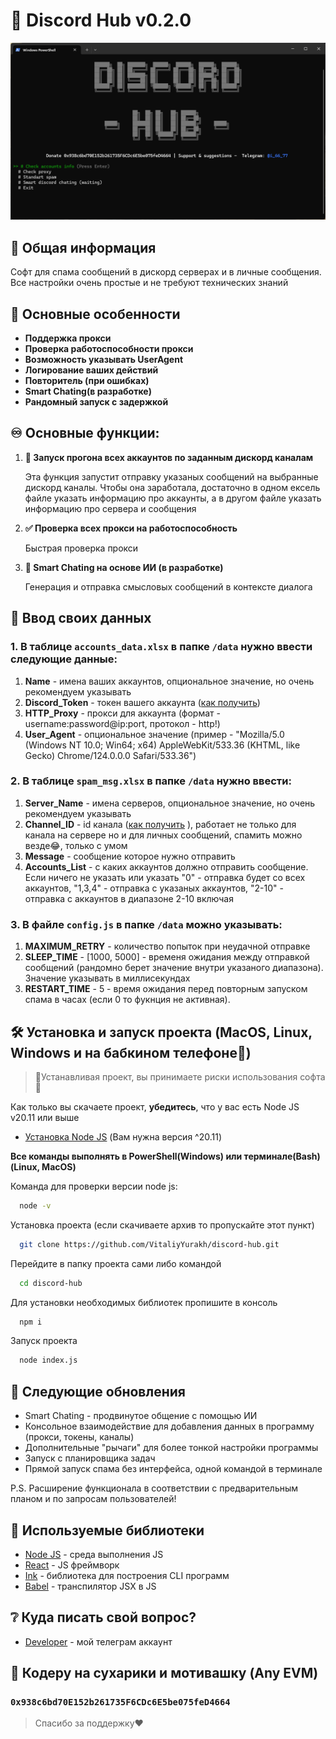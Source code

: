 
# 🤖 Discord Hub v0.2.0

![Иллюстрация к проекту](https://github.com/VitaliyYurakh/discord-hub/raw/main/img/image_2024-05-09_23-15-45.png)

## 🏁 Общая информация

Софт для спама сообщений в дискорд серверах и в личные сообщения. Все настройки очень простые и не требуют технических знаний

## 📌 Основные особенности

* **Поддержка прокси**
* **Проверка работоспособности прокси**
* **Возможность указывать UserAgent**
* **Логирование ваших действий**
* **Повторитель (при ошибках)**
* **Smart Chating(в разработке)**
* **Рандомный запуск с задержкой**

## ♾️ Основные функции:

1. **🚀 Запуск прогона всех аккаунтов по заданным дискорд каналам**

    Эта функция запустит отправку указаных сообщений на выбранные дискорд каналы. Чтобы она заработала, достаточно в одном ексель файле указать информацию про аккаунты, а в другом файле указать информацию про сервера и сообщения

2. **✅ Проверка всех прокси на работоспособность**

    Быстрая проверка прокси

3. **🧠 Smart Chating на основе ИИ (в разработке)**

    Генерация и отправка смысловых сообщений в контексте диалога

## 📄 Ввод своих данных

### 1. В таблице `accounts_data.xlsx` в папке `/data` нужно ввести следующие данные: 
   1. **Name** - имена ваших аккаунтов, опциональное значение, но очень рекомендуем указывать
   2. **Discord_Token** - токен вашего аккаунта ([как получить](https://youtu.be/b2Y8-Z3Wtjo?si=B5M2nzwQJ-kyRrRn))
   3. **HTTP_Proxy** - прокси для аккаунта (формат - username:password@ip:port, протокол - http!)
   4. **User_Agent** - опциональное значение (пример - "Mozilla/5.0 (Windows NT 10.0; Win64; x64) AppleWebKit/533.36 (KHTML, like Gecko) Chrome/124.0.0.0 Safari/533.36")

### 2. В таблице `spam_msg.xlsx` в папке `/data` нужно ввести:
   1. **Server_Name** - имена серверов, опциональное значение, но очень рекомендуем указывать
   2. **Channel_ID** - id канала ([как получить](https://www.youtube.com/watch?v=tJVtH05IGsU) ), работает не только для канала на сервере но и для личных сообщений, спамить можно везде😂, только с умом
   3. **Message** - сообщение которое нужно отправить
   4. **Accounts_List** - с каких аккаунтов должно отправить сообщение. Если ничего не указать или указать "0" - отправка будет со всех аккаунтов, "1,3,4" - отправка с указаных аккаунтов, "2-10" - отправка с аккаунтов в диапазоне 2-10 включая 
### 3. В файле `config.js` в папке `/data` можно указывать:
   1. **MAXIMUM_RETRY** - количество попыток при неудачной отправке
   2. **SLEEP_TIME** - [1000, 5000] - временя ожидания между отправкой сообщений (рандомно берет значение внутри указаного диапазона). Значение указывать в миллисекундах
   3. **RESTART_TIME** - 5 - время ожидания перед повторным запуском спама в часах (если 0 то фукнция не активная).

## 🛠️ Установка и запуск проекта (MacOS, Linux, Windows и на бабкином телефоне👵)

> 🚧Устанавливая проект, вы принимаете риски использования софта🚧

Как только вы скачаете проект, **убедитесь**, что у вас есть Node JS v20.11 или выше

 - [Установка Node JS](https://nodejs.org/en/download) (Вам нужна версия ^20.11)
   
**Все команды выполнять в PowerShell(Windows) или терминале(Bash)(Linux, MacOS)**

Команда для проверки версии node js:

```bash
  node -v
```

Установка проекта (если скачиваете архив то пропускайте этот пункт)

```bash
  git clone https://github.com/VitaliyYurakh/discord-hub.git
```

Перейдите в папку проекта сами либо командой

```bash
  cd discord-hub
```

Для установки необходимых библиотек пропишите в консоль

```bash
  npm i
```

Запуск проекта

```bash
  node index.js
```


## 📜 Следующие обновления

 - Smart Chating - продвинутое общение с помощью ИИ
 - Консольное взаимодействие для добавления данных в программу (прокси, токены, каналы)
 - Дополнительные "рычаги" для более тонкой настройки программы 
 - Запуск с планировщика задач
 - Прямой запуск спама без интерфейса, одной командой в терминале

 P.S. Расширение функционала в соответствии с предварительным планом и по запросам пользователей!

## 📕 Используемые библиотеки

  - [Node JS](https://nodejs.org/en) - среда выполнения JS
  - [React](https://react.dev/) - JS фреймворк
  - [Ink](https://www.npmjs.com/package/ink) - библиотека для построения CLI программ
  - [Babel](https://babeljs.io/) - транспилятор JSX в JS

## ❔ Куда писать свой вопрос?

- [Developer](https://t.me/i_66_77) - мой телеграм аккаунт

## 🦴 Кодеру на сухарики и мотивашку (Any EVM)

### `0x938c6bd70E152b261735F6CDc6E5be075feD4664`
> Спасибо за поддержку❤️
